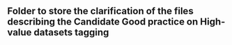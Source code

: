 ## Folder to store the clarification of the files describing the Candidate Good practice on High-value datasets tagging
